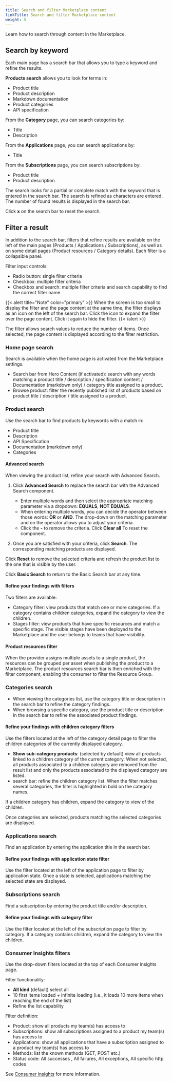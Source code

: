 ```yaml
---
title: Search and filter Marketplace content
linkTitle: Search and filter Marketplace content
weight: 5
---
```


Learn how to search through content in the Marketplace.

## Search by keyword

Each main page has a search bar that allows you to type a keyword and refine the results.

**Products search** allows you to look for terms in:

* Product title
* Product description
* Markdown documentation
* Product categories
* API specification

From the **Category** page, you can search categories by:

* Title
* Description

From the **Applications** page, you can search applications by:

* Title

From the **Subscriptions** page, you can search subscriptions by:

* Product title
* Product description

The search looks for a partial or complete match with the keyword that is entered in the search bar. The search is refined as characters are entered. The number of found results is displayed in the search bar.

Click **x** on the search bar to reset the search.

## Filter a result

In addition to the search bar, filters that refine results are available on the left of the main pages (Products / Applications / Subscriptions), as well as on some detail pages (Product resources / Category details). Each filter is a collapsible panel.

Filter input controls:

* Radio button: single filter criteria
* Checkbox: multiple filter criteria
* Checkbox and search: multiple filter criteria and search capability to find the correct filter name

{{< alert title="Note" color="primary" >}}
When the screen is too small to display the filter and the page content at the same time, the filter displays as an icon on the left of the search bar.
Click the icon to expand the filter over the page content. Click it again to hide the filter.
{{< /alert >}}

The filter allows search values to reduce the number of items. Once selected, the page content is displayed according to the filter restriction.

### Home page search

Search is available when the home page is activated from the Marketplace settings.

* Search bar from Hero Content (if activated): search with any words matching a product title / description / specification content / Documentation (markdown only) / category title assigned to a product.
* Browse product: filter the recently published list of products based on product title / description / title assigned to a product.
  
### Product search

Use the search bar to find products by keywords with a match in:

* Product title
* Description
* API Specification
* Documentation (markdown only)
* Categories

#### Advanced search

When viewing the product list, refine your search with Advanced Search.

1. Click **Advanced Search** to replace the search bar with the Advanced Search component.

    * Enter multiple words and then select the appropriate matching parameter via a dropdown: **EQUALS**, **NOT EQUALS**.
    * When entering multiple words, you can decide the operator between those words: **OR** or **AND**. The drop-down on the matching parameter and on the operator allows you to adjust your criteria.
    * Click the **-** to remove the criteria. Click **Clear all** To reset the component.

2. Once you are satisfied with your criteria, click **Search**. The corresponding matching products are displayed.

Click **Reset** to remove the selected criteria and refresh the product list to the one that is visible by the user.

Click **Basic Search** to return to the Basic Search bar at any time.

#### Refine your findings with filters

Two filters are available:

* Category filter: view products that match one or more categories. If a category contains children categories, expand the category to view the children.
* Stages filter: view products that have specific resources and match a specific stage. The visible stages have been deployed to the Marketplace and the user belongs to teams that have visibility.

#### Product resources filter

When the provider assigns multiple assets to a single product, the resources can be grouped per asset when publishing the product to a Marketplace. The product resources search bar is then enriched with the filter component, enabling the consumer to filter the Resource Group.

### Categories search

* When viewing the categories list, use the category title or description in the search bar to refine the category findings.
* When browsing a specific category, use the product title or description in the search bar to refine the associated product findings.

#### Refine your findings with children category filters

Use the filters located at the left of the category detail page to filter the children categories of the currently displayed category.

* **Show sub-category products**: (selected by default) view all products linked to a children category of the current category. When not selected, all products associated to a children category are removed from the result list and only the products associated to the displayed category are listed.
* search bar: refine the children category list. When the filter matches several categories, the filter is highlighted in bold on the category names.

If a children category has children, expand the category to view of the children.

Once categories are selected, products matching the selected categories are displayed.

### Applications search

Find an application by entering the application title in the search bar.

#### Refine your findings with application state filter

Use the filter located at the left of the application page to filter by application state. Once a state is selected, applications matching the selected state are displayed.

### Subscriptions search

Find a subscription by entering the product title and/or description.

#### Refine your findings with category filter

Use the filter located at the left of the subscription page to filter by category. If a category contains children, expand the category to view the children.

### Consumer Insights filters

Use the drop-down filters located at the top of each Consumer insights page.

Filter functionality:

* **All kind** (default) select all
* 10 first items loaded + infinite loading (i.e., it loads 10 more items when reaching the end of the list)
* Refine the list capability

Filter definition:

* Product: show all products my team(s) has access to
* Subscriptions: show all subscriptions assigned to a product my team(s) has access to
* Applications: show all applications that have a subscription assigned to a product my team(s) has access to
* Methods: list the known methods (GET, POST etc.)
* Status code: All successes , All failures, All exceptions, All specific http codes

See [Consumer insights](/docs/get_actionable_insights/consumer_insights) for more information.
